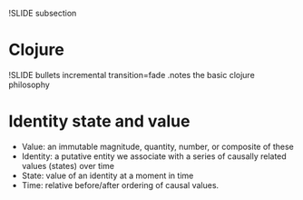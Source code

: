 !SLIDE subsection

# Clojure

!SLIDE bullets incremental transition=fade
.notes the basic clojure philosophy
# Identity state and value 

* Value: an immutable magnitude, quantity, number, or composite of these
* Identity: a putative entity we associate with a series of causally related values (states) over time
* State: value of an identity at a moment in time
* Time: relative before/after ordering of causal values.


